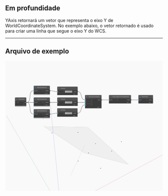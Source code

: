 ## Em profundidade
YAxis retornará um vetor que representa o eixo Y de WorldCoordinateSystem. No exemplo abaixo, o vetor retornado é usado para criar uma linha que segue o eixo Y do WCS.
___
## Arquivo de exemplo

![YAxis](./Autodesk.DesignScript.Geometry.Plane.YAxis_img.jpg)

